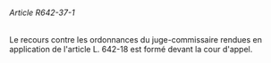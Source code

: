 ###### Article R642-37-1

Le recours contre les ordonnances du juge-commissaire rendues en application de l'article L. 642-18 est formé devant la cour d'appel.

